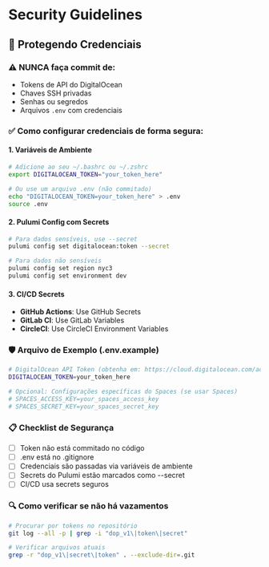 # Security Guidelines

## 🔐 Protegendo Credenciais

### ⚠️ NUNCA faça commit de:
- Tokens de API do DigitalOcean
- Chaves SSH privadas
- Senhas ou segredos
- Arquivos `.env` com credenciais

### ✅ Como configurar credenciais de forma segura:

#### 1. Variáveis de Ambiente
```bash
# Adicione ao seu ~/.bashrc ou ~/.zshrc
export DIGITALOCEAN_TOKEN="your_token_here"

# Ou use um arquivo .env (não commitado)
echo "DIGITALOCEAN_TOKEN=your_token_here" > .env
source .env
```

#### 2. Pulumi Config com Secrets
```bash
# Para dados sensíveis, use --secret
pulumi config set digitalocean:token --secret

# Para dados não sensíveis
pulumi config set region nyc3
pulumi config set environment dev
```

#### 3. CI/CD Secrets
- **GitHub Actions**: Use GitHub Secrets
- **GitLab CI**: Use GitLab Variables
- **CircleCI**: Use CircleCI Environment Variables

### 🛡️ Arquivo de Exemplo (.env.example)
```bash
# DigitalOcean API Token (obtenha em: https://cloud.digitalocean.com/account/api/tokens)
DIGITALOCEAN_TOKEN=your_token_here

# Opcional: Configurações específicas do Spaces (se usar Spaces)
# SPACES_ACCESS_KEY=your_spaces_access_key
# SPACES_SECRET_KEY=your_spaces_secret_key
```

### 📋 Checklist de Segurança
- [ ] Token não está commitado no código
- [ ] .env está no .gitignore
- [ ] Credenciais são passadas via variáveis de ambiente
- [ ] Secrets do Pulumi estão marcados como --secret
- [ ] CI/CD usa secrets seguros

### 🔍 Como verificar se não há vazamentos
```bash
# Procurar por tokens no repositório
git log --all -p | grep -i "dop_v1\|token\|secret"

# Verificar arquivos atuais
grep -r "dop_v1\|secret\|token" . --exclude-dir=.git
```